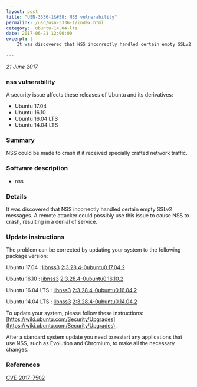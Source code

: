 ```yaml
---
layout: post
title: "USN-3336-1&#58; NSS vulnerability"
permalink: /usn/usn-3336-1/index.html
category:  ubuntu-14.04-lts
date: 2017-06-21 12:00:00
excerpt: |
    It was discovered that NSS incorrectly handled certain empty SSLv2 messages. A remote attacker could possibly use this issue to cause NSS to crash, resulting in a denial of service. 
    
--- 
```

 
 

*21 June 2017*

### nss vulnerability

A security issue affects these releases of Ubuntu and its derivatives:

* Ubuntu 17.04
* Ubuntu 16.10
* Ubuntu 16.04 LTS
* Ubuntu 14.04 LTS

### Summary

NSS could be made to crash if it received specially crafted network traffic.

### Software description

* nss 

### Details

It was discovered that NSS incorrectly handled certain empty SSLv2 messages. A remote attacker could possibly use this issue to cause NSS to crash, resulting in a denial of service. 

### Update instructions

The problem can be corrected by updating your system to the following package version:

Ubuntu 17.04
 : [libnss3](https://launchpad.net/ubuntu/+source/nss) <span> [2:3.28.4-0ubuntu0.17.04.2](https://launchpad.net/ubuntu/+source/nss/2:3.28.4-0ubuntu0.17.04.2) </span> 

Ubuntu 16.10
 : [libnss3](https://launchpad.net/ubuntu/+source/nss) <span> [2:3.28.4-0ubuntu0.16.10.2](https://launchpad.net/ubuntu/+source/nss/2:3.28.4-0ubuntu0.16.10.2) </span> 

Ubuntu 16.04 LTS
 : [libnss3](https://launchpad.net/ubuntu/+source/nss) <span> [2:3.28.4-0ubuntu0.16.04.2](https://launchpad.net/ubuntu/+source/nss/2:3.28.4-0ubuntu0.16.04.2) </span> 

Ubuntu 14.04 LTS
 : [libnss3](https://launchpad.net/ubuntu/+source/nss) <span> [2:3.28.4-0ubuntu0.14.04.2](https://launchpad.net/ubuntu/+source/nss/2:3.28.4-0ubuntu0.14.04.2) </span> 

To update your system, please follow these instructions: [https://wiki.ubuntu.com/Security/Upgrades](https://wiki.ubuntu.com/Security/Upgrades).

After a standard system update you need to restart any applications that use NSS, such as Evolution and Chromium, to make all the necessary changes. 

### References

 
 [CVE-2017-7502](http://people.ubuntu.com/~ubuntu-security/cve/CVE-2017-7502)
 

